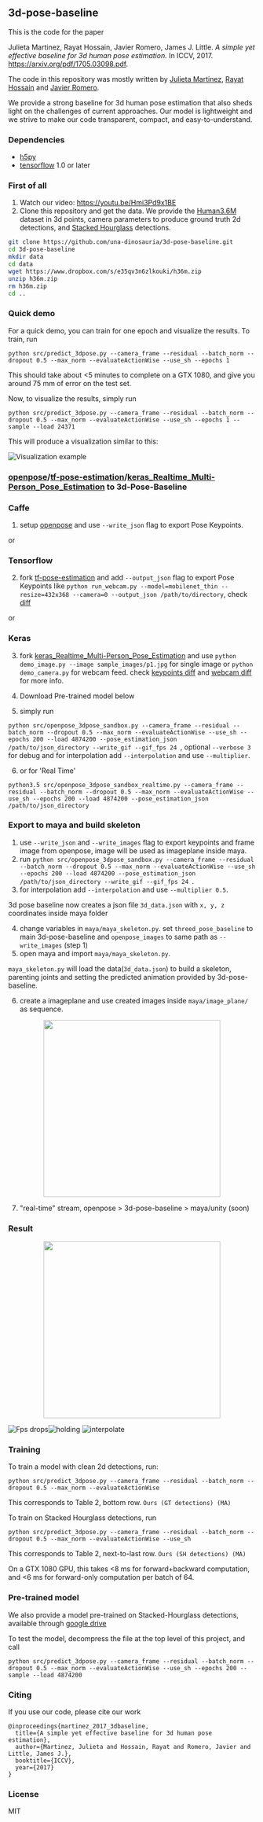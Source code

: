 ## 3d-pose-baseline

This is the code for the paper

Julieta Martinez, Rayat Hossain, Javier Romero, James J. Little.
_A simple yet effective baseline for 3d human pose estimation._
In ICCV, 2017. https://arxiv.org/pdf/1705.03098.pdf.

The code in this repository was mostly written by
[Julieta Martinez](https://github.com/una-dinosauria),
[Rayat Hossain](https://github.com/rayat137) and
[Javier Romero](https://github.com/libicocco).

We provide a strong baseline for 3d human pose estimation that also sheds light
on the challenges of current approaches. Our model is lightweight and we strive
to make our code transparent, compact, and easy-to-understand.

### Dependencies

* [h5py](http://www.h5py.org/)
* [tensorflow](https://www.tensorflow.org/) 1.0 or later

### First of all
1. Watch our video: https://youtu.be/Hmi3Pd9x1BE
2. Clone this repository and get the data. We provide the [Human3.6M](http://vision.imar.ro/human3.6m/description.php) dataset in 3d points, camera parameters to produce ground truth 2d detections, and [Stacked Hourglass](https://github.com/anewell/pose-hg-demo) detections.

```bash
git clone https://github.com/una-dinosauria/3d-pose-baseline.git
cd 3d-pose-baseline
mkdir data
cd data
wget https://www.dropbox.com/s/e35qv3n6zlkouki/h36m.zip
unzip h36m.zip
rm h36m.zip
cd ..
```

### Quick demo

For a quick demo, you can train for one epoch and visualize the results. To train, run

`python src/predict_3dpose.py --camera_frame --residual --batch_norm --dropout 0.5 --max_norm --evaluateActionWise --use_sh --epochs 1`

This should take about <5 minutes to complete on a GTX 1080, and give you around 75 mm of error on the test set.

Now, to visualize the results, simply run

`python src/predict_3dpose.py --camera_frame --residual --batch_norm --dropout 0.5 --max_norm --evaluateActionWise --use_sh --epochs 1 --sample --load 24371`

This will produce a visualization similar to this:

![Visualization example](/imgs/viz_example.png?raw=1)


### [openpose](https://github.com/CMU-Perceptual-Computing-Lab/openpose.git)/[tf-pose-estimation](https://github.com/ArashHosseini/tf-pose-estimation)/[keras_Realtime_Multi-Person_Pose_Estimation](https://github.com/ArashHosseini/keras_Realtime_Multi-Person_Pose_Estimation) to 3d-Pose-Baseline


### Caffe

1. setup [openpose](https://github.com/CMU-Perceptual-Computing-Lab/openpose.git) and use `--write_json` flag to export Pose Keypoints.

or

### Tensorflow

2. fork [tf-pose-estimation](https://github.com/ArashHosseini/tf-pose-estimation) and add `--output_json` flag to export Pose Keypoints like `python run_webcam.py --model=mobilenet_thin --resize=432x368 --camera=0 --output_json /path/to/directory`, check [diff](https://github.com/ArashHosseini/tf-pose-estimation/commit/eb25b197b3c0ed2d424513dbbe2565e910a736d1)

or

### Keras

3. fork [keras_Realtime_Multi-Person_Pose_Estimation](https://github.com/ArashHosseini/keras_Realtime_Multi-Person_Pose_Estimation) and use `python demo_image.py --image sample_images/p1.jpg` for single image or `python demo_camera.py` for webcam feed. check [keypoints diff](https://github.com/ArashHosseini/keras_Realtime_Multi-Person_Pose_Estimation/commit/b5c76a35239aa7496010ff7f5e0b5fc0a9cf59a0) and [webcam diff](https://github.com/ArashHosseini/keras_Realtime_Multi-Person_Pose_Estimation/commit/3e414e68047fd7575bd8832ba776b0b5a93f2eea) for more info.

4. Download Pre-trained model below

5. simply run

`python src/openpose_3dpose_sandbox.py --camera_frame --residual --batch_norm --dropout 0.5 --max_norm --evaluateActionWise --use_sh --epochs 200 --load 4874200 --pose_estimation_json /path/to/json_directory --write_gif --gif_fps 24 `, optional `--verbose 3` for debug and for interpolation add `--interpolation` and use `--multiplier`. 

6. or for 'Real Time'

`python3.5 src/openpose_3dpose_sandbox_realtime.py --camera_frame --residual --batch_norm --dropout 0.5 --max_norm --evaluateActionWise --use_sh --epochs 200 --load 4874200 --pose_estimation_json /path/to/json_directory `


### Export to maya and build skeleton

1. use `--write_json` and `--write_images` flag to export keypoints and frame image from openpose, image will be used as imageplane inside maya.
2. run `python src/openpose_3dpose_sandbox.py --camera_frame --residual --batch_norm --dropout 0.5 --max_norm --evaluateActionWise --use_sh --epochs 200 --load 4874200 --pose_estimation_json /path/to/json_directory --write_gif --gif_fps 24 `.
3. for interpolation add `--interpolation` and use `--multiplier 0.5`.

3d pose baseline now creates a json file `3d_data.json` with `x, y, z` coordinates inside maya folder

4. change variables in `maya/maya_skeleton.py`. set `threed_pose_baseline` to main 3d-pose-baseline and `openpose_images` to same path as `--write_images` (step 1)
5. open maya and import `maya/maya_skeleton.py`. 

`maya_skeleton.py` will load the data(`3d_data.json`) to build a skeleton, parenting joints and setting the predicted animation provided by 3d-pose-baseline. 

6. create a imageplane and use created images inside `maya/image_plane/` as sequence.

<p align="center">
    <img src="/imgs/maya_skl.gif", width="360">
</p>

7. "real-time" stream, openpose > 3d-pose-baseline > maya/unity (soon)


### Result

<p align="center">
	<img src="/imgs/interpolation.gif", width="360">
</p>


![Fps drops](/imgs/dirty_plot.png?raw=1)![holding](/imgs/smooth_plot.png?raw=2) ![interpolate](/imgs/interpolate_plot.png?raw=3)

### Training

To train a model with clean 2d detections, run:

<!-- `python src/predict_3dpose.py --camera_frame --residual` -->
`python src/predict_3dpose.py --camera_frame --residual --batch_norm --dropout 0.5 --max_norm --evaluateActionWise`

This corresponds to Table 2, bottom row. `Ours (GT detections) (MA)`

To train on Stacked Hourglass detections, run

`python src/predict_3dpose.py --camera_frame --residual --batch_norm --dropout 0.5 --max_norm --evaluateActionWise --use_sh`

This corresponds to Table 2, next-to-last row. `Ours (SH detections) (MA)`

On a GTX 1080 GPU, this takes <8 ms for forward+backward computation, and
<6 ms for forward-only computation per batch of 64.

### Pre-trained model

We also provide a model pre-trained on Stacked-Hourglass detections, available through [google drive](https://drive.google.com/file/d/0BxWzojlLp259MF9qSFpiVjl0cU0/view?usp=sharing)

To test the model, decompress the file at the top level of this project, and call

`python src/predict_3dpose.py --camera_frame --residual --batch_norm --dropout 0.5 --max_norm --evaluateActionWise --use_sh --epochs 200 --sample --load 4874200`

### Citing

If you use our code, please cite our work

```
@inproceedings{martinez_2017_3dbaseline,
  title={A simple yet effective baseline for 3d human pose estimation},
  author={Martinez, Julieta and Hossain, Rayat and Romero, Javier and Little, James J.},
  booktitle={ICCV},
  year={2017}
}
```

### License
MIT
